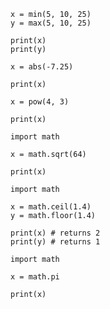 ```
x = min(5, 10, 25)
y = max(5, 10, 25)

print(x)
print(y)
```
```
x = abs(-7.25)

print(x)
```
```
x = pow(4, 3)

print(x)
```
```
import math

x = math.sqrt(64)

print(x)
```
```
import math

x = math.ceil(1.4)
y = math.floor(1.4)

print(x) # returns 2
print(y) # returns 1
```
```
import math

x = math.pi

print(x)
```
```

```
```

```